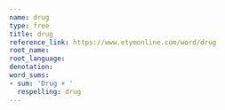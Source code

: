 ```yaml
---
name: drug
type: free
title: drug
reference_link: https://www.etymonline.com/word/drug
root_name: 
root_language: 
denotation: 
word_sums:
- sum: 'Drug + '
  respelling: drug
---
```

